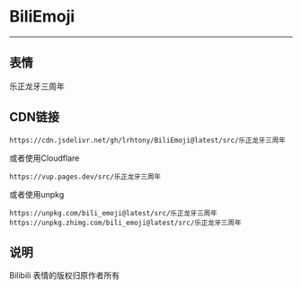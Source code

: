 # BiliEmoji
---
## 表情
乐正龙牙三周年
## CDN链接
```
https://cdn.jsdelivr.net/gh/lrhtony/BiliEmoji@latest/src/乐正龙牙三周年
```
或者使用Cloudflare
```
https://vup.pages.dev/src/乐正龙牙三周年
```
或者使用unpkg
```
https://unpkg.com/bili_emoji@latest/src/乐正龙牙三周年
https://unpkg.zhimg.com/bili_emoji@latest/src/乐正龙牙三周年
```
## 说明
Bilibili 表情的版权归原作者所有
